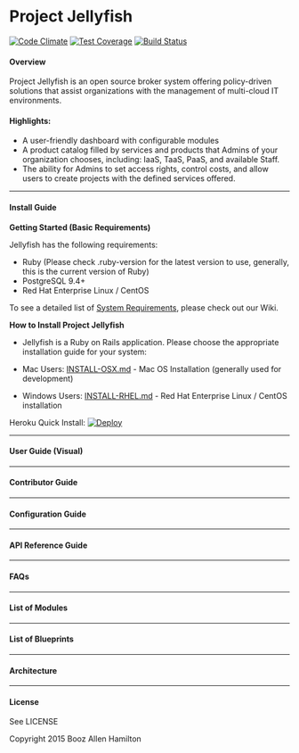 Project Jellyfish
=======

[![Code Climate](https://codeclimate.com/repos/551958df69568055c00020f8/badges/b227e3bde5577507002e/gpa.svg)](https://codeclimate.com/repos/551958df69568055c00020f8/feed)
[![Test Coverage](https://codeclimate.com/repos/551958df69568055c00020f8/badges/b227e3bde5577507002e/coverage.svg)](https://codeclimate.com/repos/551958df69568055c00020f8/feed)
[![Build Status](https://travis-ci.org/projectjellyfish/api.svg?branch=master)](https://travis-ci.org/projectjellyfish/api)

#### Overview

Project Jellyfish is an open source broker system offering policy-driven solutions that assist organizations with the management of multi-cloud IT environments.

#### Highlights:

* A user-friendly dashboard with configurable modules
* A product catalog filled by services and products that Admins of your organization chooses, including: IaaS, TaaS, PaaS, and available Staff.
* The ability for Admins to set access rights, control costs, and allow users to create projects with the defined services offered.
-----

#### Install Guide

**Getting Started (Basic Requirements)**

Jellyfish has the following requirements:

* Ruby (Please check .ruby-version for the latest version to use, generally, this is the current version of Ruby)
* PostgreSQL 9.4+
* Red Hat Enterprise Linux / CentOS

To see a detailed list of [System Requirements](https://github.com/projectjellyfish/api/wiki/System-Requirements), please check out our Wiki.

**How to Install Project Jellyfish**

* Jellyfish is a Ruby on Rails application.  Please choose the appropriate installation guide for your system:

* Mac Users: [INSTALL-OSX.md](https://github.com/projectjellyfish/api/blob/master/INSTALL-OSX.md) - Mac OS Installation (generally used for development)

* Windows Users: [INSTALL-RHEL.md](https://github.com/projectjellyfish/api/blob/master/INSTALL-RHEL.md)  - Red Hat Enterprise Linux / CentOS installation

Heroku Quick Install: [![Deploy](https://www.herokucdn.com/deploy/button.png)](https://heroku.com/deploy)

-----
#### User Guide (Visual)
-----
#### Contributor Guide
-----
#### Configuration Guide
-----
#### API Reference Guide
-----
#### FAQs
-----
#### List of Modules
-----
#### List of Blueprints
----
#### Architecture
----
#### License

See LICENSE

Copyright 2015 Booz Allen Hamilton
